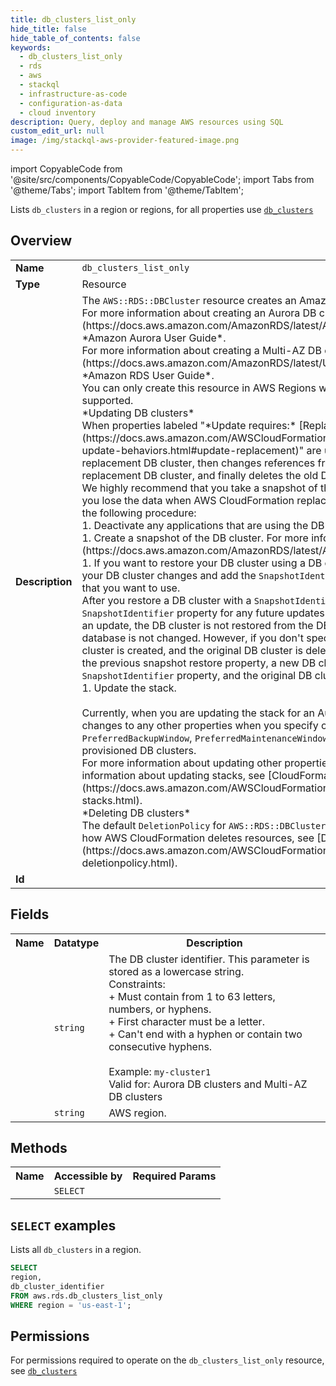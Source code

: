 ```yaml
---
title: db_clusters_list_only
hide_title: false
hide_table_of_contents: false
keywords:
  - db_clusters_list_only
  - rds
  - aws
  - stackql
  - infrastructure-as-code
  - configuration-as-data
  - cloud inventory
description: Query, deploy and manage AWS resources using SQL
custom_edit_url: null
image: /img/stackql-aws-provider-featured-image.png
---
```


import CopyableCode from '@site/src/components/CopyableCode/CopyableCode';
import Tabs from '@theme/Tabs';
import TabItem from '@theme/TabItem';

Lists <code>db_clusters</code> in a region or regions, for all properties use <a href="/services/serviceName/db_clusters/"><code>db_clusters</code></a>

## Overview
<table>
<tbody>
<tr><td><b>Name</b></td><td><code>db_clusters_list_only</code></td></tr>
<tr><td><b>Type</b></td><td>Resource</td></tr>
<tr><td><b>Description</b></td><td>The <code>AWS::RDS::DBCluster</code> resource creates an Amazon Aurora DB cluster or Multi-AZ DB cluster.<br />For more information about creating an Aurora DB cluster, see &#91;Creating an Amazon Aurora DB cluster&#93;(https://docs.aws.amazon.com/AmazonRDS/latest/AuroraUserGuide/Aurora.CreateInstance.html) in the *Amazon Aurora User Guide*.<br />For more information about creating a Multi-AZ DB cluster, see &#91;Creating a Multi-AZ DB cluster&#93;(https://docs.aws.amazon.com/AmazonRDS/latest/UserGuide/create-multi-az-db-cluster.html) in the *Amazon RDS User Guide*.<br />You can only create this resource in AWS Regions where Amazon Aurora or Multi-AZ DB clusters are supported.<br />*Updating DB clusters* <br />When properties labeled "*Update requires:* &#91;Replacement&#93;(https://docs.aws.amazon.com/AWSCloudFormation/latest/UserGuide/using-cfn-updating-stacks-update-behaviors.html#update-replacement)" are updated, AWS CloudFormation first creates a replacement DB cluster, then changes references from other dependent resources to point to the replacement DB cluster, and finally deletes the old DB cluster.<br />We highly recommend that you take a snapshot of the database before updating the stack. If you don't, you lose the data when AWS CloudFormation replaces your DB cluster. To preserve your data, perform the following procedure:<br />1. Deactivate any applications that are using the DB cluster so that there's no activity on the DB instance.<br />1. Create a snapshot of the DB cluster. For more information, see &#91;Creating a DB cluster snapshot&#93;(https://docs.aws.amazon.com/AmazonRDS/latest/AuroraUserGuide/USER_CreateSnapshotCluster.html).<br />1. If you want to restore your DB cluster using a DB cluster snapshot, modify the updated template with your DB cluster changes and add the <code>SnapshotIdentifier</code> property with the ID of the DB cluster snapshot that you want to use.<br />After you restore a DB cluster with a <code>SnapshotIdentifier</code> property, you must specify the same <code>SnapshotIdentifier</code> property for any future updates to the DB cluster. When you specify this property for an update, the DB cluster is not restored from the DB cluster snapshot again, and the data in the database is not changed. However, if you don't specify the <code>SnapshotIdentifier</code> property, an empty DB cluster is created, and the original DB cluster is deleted. If you specify a property that is different from the previous snapshot restore property, a new DB cluster is restored from the specified <code>SnapshotIdentifier</code> property, and the original DB cluster is deleted.<br />1. Update the stack.<br /><br />Currently, when you are updating the stack for an Aurora Serverless DB cluster, you can't include changes to any other properties when you specify one of the following properties: <code>PreferredBackupWindow</code>, <code>PreferredMaintenanceWindow</code>, and <code>Port</code>. This limitation doesn't apply to provisioned DB clusters.<br />For more information about updating other properties of this resource, see <code>ModifyDBCluster</code>. For more information about updating stacks, see &#91;CloudFormation Stacks Updates&#93;(https://docs.aws.amazon.com/AWSCloudFormation/latest/UserGuide/using-cfn-updating-stacks.html).<br />*Deleting DB clusters* <br />The default <code>DeletionPolicy</code> for <code>AWS::RDS::DBCluster</code> resources is <code>Snapshot</code>. For more information about how AWS CloudFormation deletes resources, see &#91;DeletionPolicy Attribute&#93;(https://docs.aws.amazon.com/AWSCloudFormation/latest/UserGuide/aws-attribute-deletionpolicy.html).</td></tr>
<tr><td><b>Id</b></td><td><CopyableCode code="aws.rds.db_clusters_list_only" /></td></tr>
</tbody>
</table>

## Fields
<table>
<tbody>
<tr><th>Name</th><th>Datatype</th><th>Description</th></tr><tr><td><CopyableCode code="db_cluster_identifier" /></td><td><code>string</code></td><td>The DB cluster identifier. This parameter is stored as a lowercase string.<br />Constraints:<br />+ Must contain from 1 to 63 letters, numbers, or hyphens.<br />+ First character must be a letter.<br />+ Can't end with a hyphen or contain two consecutive hyphens.<br /><br />Example: <code>my-cluster1</code> <br />Valid for: Aurora DB clusters and Multi-AZ DB clusters</td></tr>
<tr><td><CopyableCode code="region" /></td><td><code>string</code></td><td>AWS region.</td></tr>
</tbody>
</table>

## Methods

<table>
<tbody>
  <tr>
    <th>Name</th>
    <th>Accessible by</th>
    <th>Required Params</th>
  </tr>
  <tr>
    <td><CopyableCode code="list_resources" /></td>
    <td><code>SELECT</code></td>
    <td><CopyableCode code="region" /></td>
  </tr>
</tbody>
</table>

## `SELECT` examples
Lists all <code>db_clusters</code> in a region.
```sql
SELECT
region,
db_cluster_identifier
FROM aws.rds.db_clusters_list_only
WHERE region = 'us-east-1';
```


## Permissions

For permissions required to operate on the <code>db_clusters_list_only</code> resource, see <a href="/services/rds/db_clusters/#permissions"><code>db_clusters</code></a>

